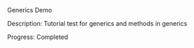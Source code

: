 Generics Demo

Description: Tutorial test for generics and methods in generics

Progress: Completed

